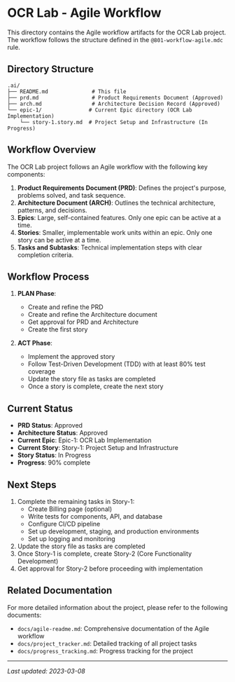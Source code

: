 # OCR Lab - Agile Workflow

This directory contains the Agile workflow artifacts for the OCR Lab project. The workflow follows the structure defined in the `@801-workflow-agile.mdc` rule.

## Directory Structure

```
.ai/
├── README.md              # This file
├── prd.md                 # Product Requirements Document (Approved)
├── arch.md                # Architecture Decision Record (Approved)
└── epic-1/               # Current Epic directory (OCR Lab Implementation)
    └── story-1.story.md  # Project Setup and Infrastructure (In Progress)
```

## Workflow Overview

The OCR Lab project follows an Agile workflow with the following key components:

1. **Product Requirements Document (PRD)**: Defines the project's purpose, problems solved, and task sequence.
2. **Architecture Document (ARCH)**: Outlines the technical architecture, patterns, and decisions.
3. **Epics**: Large, self-contained features. Only one epic can be active at a time.
4. **Stories**: Smaller, implementable work units within an epic. Only one story can be active at a time.
5. **Tasks and Subtasks**: Technical implementation steps with clear completion criteria.

## Workflow Process

1. **PLAN Phase**:
   - Create and refine the PRD
   - Create and refine the Architecture document
   - Get approval for PRD and Architecture
   - Create the first story

2. **ACT Phase**:
   - Implement the approved story
   - Follow Test-Driven Development (TDD) with at least 80% test coverage
   - Update the story file as tasks are completed
   - Once a story is complete, create the next story

## Current Status

- **PRD Status**: Approved
- **Architecture Status**: Approved
- **Current Epic**: Epic-1: OCR Lab Implementation
- **Current Story**: Story-1: Project Setup and Infrastructure
- **Story Status**: In Progress
- **Progress**: 90% complete

## Next Steps

1. Complete the remaining tasks in Story-1:
   - Create Billing page (optional)
   - Write tests for components, API, and database
   - Configure CI/CD pipeline
   - Set up development, staging, and production environments
   - Set up logging and monitoring
2. Update the story file as tasks are completed
3. Once Story-1 is complete, create Story-2 (Core Functionality Development)
4. Get approval for Story-2 before proceeding with implementation

## Related Documentation

For more detailed information about the project, please refer to the following documents:

- `docs/agile-readme.md`: Comprehensive documentation of the Agile workflow
- `docs/project_tracker.md`: Detailed tracking of all project tasks
- `docs/progress_tracking.md`: Progress tracking for the project

---

*Last updated: 2023-03-08* 